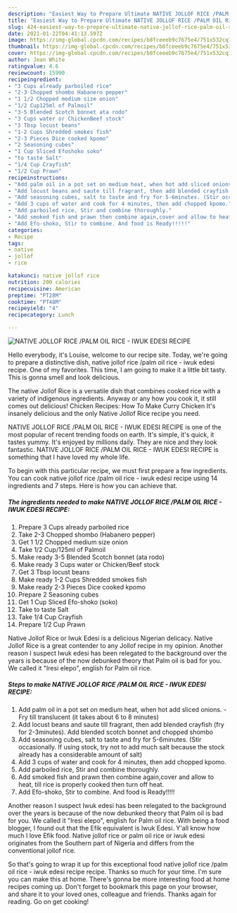 ```yaml
---
description: "Easiest Way to Prepare Ultimate NATIVE JOLLOF RICE /PALM OIL RICE - IWUK EDESI RECIPE"
title: "Easiest Way to Prepare Ultimate NATIVE JOLLOF RICE /PALM OIL RICE - IWUK EDESI RECIPE"
slug: 424-easiest-way-to-prepare-ultimate-native-jollof-rice-palm-oil-rice-iwuk-edesi-recipe
date: 2021-01-22T04:41:13.597Z
image: https://img-global.cpcdn.com/recipes/b8fceeeb9c7675e4/751x532cq70/native-jollof-rice-palm-oil-rice-iwuk-edesi-recipe-recipe-main-photo.jpg
thumbnail: https://img-global.cpcdn.com/recipes/b8fceeeb9c7675e4/751x532cq70/native-jollof-rice-palm-oil-rice-iwuk-edesi-recipe-recipe-main-photo.jpg
cover: https://img-global.cpcdn.com/recipes/b8fceeeb9c7675e4/751x532cq70/native-jollof-rice-palm-oil-rice-iwuk-edesi-recipe-recipe-main-photo.jpg
author: Jean White
ratingvalue: 4.6
reviewcount: 15990
recipeingredient:
- "3 Cups already parboiled rice"
- "2-3 Chopped shombo Habanero pepper"
- "1 1/2 Chopped medium size onion"
- "1/2 Cup125ml of Palmoil"
- "3-5 Blended Scotch bonnet ata rodo"
- "3 Cups water or ChickenBeef stock"
- "3 Tbsp locust beans"
- "1-2 Cups Shredded smokes fish"
- "2-3 Pieces Dice cooked kpomo"
- "2 Seasoning cubes"
- "1 Cup Sliced Efoshoko soko"
- "to taste Salt"
- "1/4 Cup Crayfish"
- "1/2 Cup Prawn"
recipeinstructions:
- "Add palm oil in a pot set on medium heat, when hot add sliced onions. Fry till translucent (it takes about 6 to 8 minutes)"
- "Add locust beans and saute till fragrant, then add blended crayfish (fry for 2-3minutes). Add blended scotch bonnet and chopped shombo"
- "Add seasoning cubes, salt to taste and fry for 5-6minutes. (Stir occasionally. If using stock, try not to add much salt because the stock already has a considerable amount of salt)"
- "Add 3 cups of water and cook for 4 minutes, then add chopped kpomo."
- "Add parboiled rice, Stir and combine thoroughly."
- "Add smoked fish and prawn then combine again,cover and allow to heat, till rice is properly cooked then turn off heat."
- "Add Efo-shoko, Stir to combine. And food is Ready!!!!!"
categories:
- Recipe
tags:
- native
- jollof
- rice

katakunci: native jollof rice 
nutrition: 200 calories
recipecuisine: American
preptime: "PT28M"
cooktime: "PT48M"
recipeyield: "4"
recipecategory: Lunch

---
```



![NATIVE JOLLOF RICE /PALM OIL RICE - IWUK EDESI RECIPE](https://img-global.cpcdn.com/recipes/b8fceeeb9c7675e4/751x532cq70/native-jollof-rice-palm-oil-rice-iwuk-edesi-recipe-recipe-main-photo.jpg)

Hello everybody, it's Louise, welcome to our recipe site. Today, we're going to prepare a distinctive dish, native jollof rice /palm oil rice - iwuk edesi recipe. One of my favorites. This time, I am going to make it a little bit tasty. This is gonna smell and look delicious.

The native Jollof Rice is a versatile dish that combines cooked rice with a variety of indigenous ingredients. Anyway or any how you cook it, it still comes out delicious! Chicken Recipes: How To Make Curry Chicken It&#39;s insanely delicious and the only Native Jollof Rice recipe you need.

NATIVE JOLLOF RICE /PALM OIL RICE - IWUK EDESI RECIPE is one of the most popular of recent trending foods on earth. It's simple, it's quick, it tastes yummy. It's enjoyed by millions daily. They are nice and they look fantastic. NATIVE JOLLOF RICE /PALM OIL RICE - IWUK EDESI RECIPE is something that I have loved my whole life.


To begin with this particular recipe, we must first prepare a few ingredients. You can cook native jollof rice /palm oil rice - iwuk edesi recipe using 14 ingredients and 7 steps. Here is how you can achieve that.

<!--inarticleads1-->

##### The ingredients needed to make NATIVE JOLLOF RICE /PALM OIL RICE - IWUK EDESI RECIPE:

1. Prepare 3 Cups already parboiled rice
1. Take 2-3 Chopped shombo (Habanero pepper)
1. Get 1 1/2 Chopped medium size onion
1. Take 1/2 Cup/125ml of Palmoil
1. Make ready 3-5 Blended Scotch bonnet (ata rodo)
1. Make ready 3 Cups water or Chicken/Beef stock
1. Get 3 Tbsp locust beans
1. Make ready 1-2 Cups Shredded smokes fish
1. Make ready 2-3 Pieces Dice cooked kpomo
1. Prepare 2 Seasoning cubes
1. Get 1 Cup Sliced Efo-shoko (soko)
1. Take to taste Salt
1. Take 1/4 Cup Crayfish
1. Prepare 1/2 Cup Prawn


Native Jollof Rice or Iwuk Edesi is a delicious Nigerian delicacy. Native Jollof Rice is a great contender to any Jollof recipe in my opinion. Another reason I suspect Iwuk edesi has been relegated to the background over the years is because of the now debunked theory that Palm oil is bad for you. We called it &#34;Iresi elepo&#34;, english for Palm oil rice. 

<!--inarticleads2-->

##### Steps to make NATIVE JOLLOF RICE /PALM OIL RICE - IWUK EDESI RECIPE:

1. Add palm oil in a pot set on medium heat, when hot add sliced onions. - Fry till translucent (it takes about 6 to 8 minutes)
1. Add locust beans and saute till fragrant, then add blended crayfish (fry for 2-3minutes). Add blended scotch bonnet and chopped shombo
1. Add seasoning cubes, salt to taste and fry for 5-6minutes. (Stir occasionally. If using stock, try not to add much salt because the stock already has a considerable amount of salt)
1. Add 3 cups of water and cook for 4 minutes, then add chopped kpomo.
1. Add parboiled rice, Stir and combine thoroughly.
1. Add smoked fish and prawn then combine again,cover and allow to heat, till rice is properly cooked then turn off heat.
1. Add Efo-shoko, Stir to combine. And food is Ready!!!!!


Another reason I suspect Iwuk edesi has been relegated to the background over the years is because of the now debunked theory that Palm oil is bad for you. We called it &#34;Iresi elepo&#34;, english for Palm oil rice. With being a food blogger, I found out that the Efik equivalent is Iwuk Edesi. Y&#39;all know how much I love Efik food. Native jollof rice or palm oil rice or iwuk edesi originates from the Southern part of Nigeria and differs from the conventional jollof rice. 

So that's going to wrap it up for this exceptional food native jollof rice /palm oil rice - iwuk edesi recipe recipe. Thanks so much for your time. I'm sure you can make this at home. There's gonna be more interesting food at home recipes coming up. Don't forget to bookmark this page on your browser, and share it to your loved ones, colleague and friends. Thanks again for reading. Go on get cooking!
